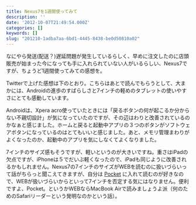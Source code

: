 ```yaml
---
title: Nexus7を1週間使ってみて
description: ''
date: '2012-10-07T21:49:54.000Z'
categories: []
keywords: []
slug: "201210-1adba7aa-6bd1-4445-8438-be0d50810a02"
---
```

なにやら発送(配送？)遅延問題が発生しているらしく、早めに注文したのに店頭販売が始まった今になっても手に入れられていない人がいるらしい、Nexus7ですが、ちょうど1週間使ってみての感想を。

Twitterで上げた感想は下のとおり。こちらはあとで読んでもらうとして、大まかには、Androidの進歩のすばらしさと7インチの軽めのタブレットの使いやすさにとても感動しています。

Androidは、Xpera acro使っていたときには「戻るボタンの何が起こるか分からない不親切設計」が気になっていたのですが、その辺はわりと改善されているのかなぁと感じました。ホームと戻ると起動中アプリの３つのボタンがソフトウェアボタンになっているのはとてもいいと感じました。あと、メモリ管理まわりがよくなったのか、起動中のアプリを気にしなくてよくなりました。

7インチのサイズ感もそうですが、軽いというのが大きいですね。重さはiPadの欠点ですが、iPhoneは５でだいぶ軽くなったので、iPadも同じように改善されるかもしれません。Nexus7の7インチのサイズがWEBを読むのに扱いづらいって話がちらっと聞こえてきますが、自分は [Pocket](http://getpocket.com/) に入れて読むのが好きなので、WEBが扱いづらいからといって7インチを否定する気にはなりません。便利ですよ、Pocket。というかWEBならMacBook Airで読みましょうよ派（何のためのSafariリーダーという発明なのかという話）。